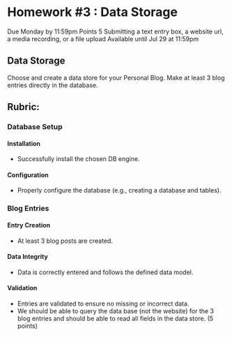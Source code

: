# Homework #3 : Data Storage 
Due Monday by 11:59pm Points 5 Submitting a text entry box, a website url, a media recording, or a file upload Available until Jul 29 at 11:59pm

## Data Storage

Choose and create a data store for your Personal Blog. Make at least 3 blog entries directly in the database.

## Rubric:

### Database Setup 

#### Installation 
- Successfully install the chosen DB engine. 

#### Configuration 
- Properly configure the database (e.g., creating a database and tables). 

### Blog Entries 

#### Entry Creation 
- At least 3 blog posts are created. 

#### Data Integrity 
- Data is correctly entered and follows the defined data model. 

#### Validation 
- Entries are validated to ensure no missing or incorrect data.
- We should be able to query the data base (not the website) for the 3 blog entries and should be able to read all fields in the data store. (5 points)
